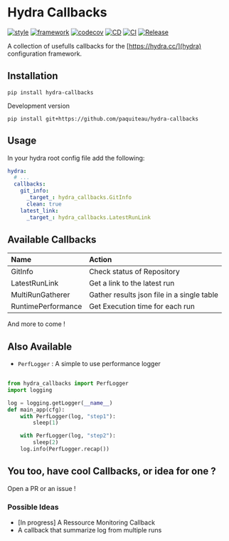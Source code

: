 # Hydra Callbacks 


[![style](https://img.shields.io/badge/style-black-black)](https://github.com/psf/black)
[![framework](https://img.shields.io/badge/framework-hydra-blue)](https://hydra.cc)
[![codecov](https://codecov.io/gh/paquiteau/hydra-callbacks/branch/master/graph/badge.svg?token=NEV7SY24YB)](https://codecov.io/gh/paquiteau/hydra-callbacks)
[![CD](https://github.com/paquiteau/hydra-callbacks/actions/workflows/master-cd.yml/badge.svg)](https://github.com/paquiteau/hydra-callbacks/actions/workflows/master-cd.yml)
[![CI](https://github.com/paquiteau/hydra-callbacks/actions/workflows/test-ci.yml/badge.svg)](https://github.com/paquiteau/hydra-callbacks/actions/workflows/test-ci.yml)
[![Release](https://github.com/paquiteau/hydra-callbacks/releases/latest)](https://img.shields.io/github/v/release/paquiteau/hydra-callbacks)

A collection of usefulls callbacks for the [https://hydra.cc/](hydra) configuration framework.


## Installation 
``` shell 
pip install hydra-callbacks
```

Development version 
``` shell
pip install git+https://github.com/paquiteau/hydra-callbacks
```

## Usage 

In your hydra root config file add the following: 

``` yaml
hydra: 
  # ... 
  callbacks: 
    git_info:
      _target_: hydra_callbacks.GitInfo 
      clean: true
    latest_link:
      _target_: hydra_callbacks.LatestRunLink
```


## Available Callbacks 

| Name               | Action                                     |
|:-------------------|:-------------------------------------------|
| GitInfo            | Check status of Repository                 |
| LatestRunLink      | Get a link to the latest run               |
| MultiRunGatherer   | Gather results json file in a single table |
| RuntimePerformance | Get Execution time for each run            |

And more to come ! 

## Also Available 
  
  - `PerfLogger` : A simple to use performance logger
  
```python
  
from hydra_callbacks import PerfLogger 
import logging

log = logging.getLogger(__name__)
def main_app(cfg):
    with PerfLogger(log, "step1"):
        sleep(1)

    with PerfLogger(log, "step2"):
        sleep(2)
    log.info(PerfLogger.recap())

```

## You too, have cool Callbacks, or idea for one ? 

Open a PR or an issue !

### Possible Ideas
- [In progress] A Ressource Monitoring Callback 
- A callback that summarize log from multiple runs
